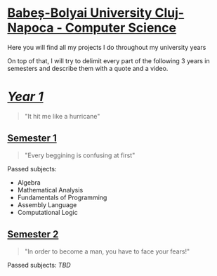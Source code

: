 # **[Babeș-Bolyai University Cluj-Napoca - Computer Science](https://www.cs.ubbcluj.ro)**
Here you will find all my projects I do throughout my university years

On top of that, I will try to delimit every part of the following 3 years in semesters and describe them with a quote and a video.

# *[Year 1](https://www.youtube.com/watch?v=BixwVsiDdZM)*
> "It hit me like a hurricane"

## [Semester 1](https://www.youtube.com/watch?v=wJUwMqPKJxg&list=PLrV16pC7dwvzQn5z-aIbZj9Gtj3njScyq&index=299)
> "Every beggining is confusing at first"

Passed subjects: 

- Algebra 
- Mathematical Analysis 
- Fundamentals of Programming 
- Assembly Language 
- Computational Logic


## [Semester 2](https://www.youtube.com/watch?v=6DeBfvPiFN0&list=PLrV16pC7dwvzQn5z-aIbZj9Gtj3njScyq&index=80)
> "In order to become a man, you have to face your fears!"

Passed subjects:
*TBD*

